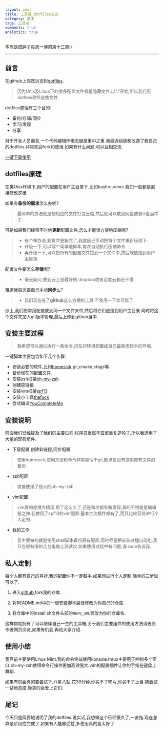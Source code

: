 ```yaml
---
layout: post
title: 工具说_dotfiles总述
category: 道术
tags: 工具说
comments: true
analytics: true
---
```


本周是成胖子每周一博的第十三周:)

---

## 前言
在github上偶然浏览到[dotfiles](https://dotfiles.github.io/).
> 因为Unix及Linux下的很多配置文件都是隐藏文件,以"."开始,所以我们用dotfiles称呼这些文件.

dotfiles整理有三个目的:
* 备份/存储/同步
* 学习/发现
* 分享

对于开发人员而言,一个代码编辑环境无疑是重中之重.我最近组装和改造了我自己的dotfiles.非常欢迎fork和使用,如果有什么问题,可以互相交流.

[一键下载使用](https://github.com/chengyi818/dotfiles)

## dotfiles原理
在类Unix环境下,用户的配置在用户主目录下.比如bashrc,vimrc.我们一般都是直接修改这里.

如果有**备份的需求**怎么办呢?
> 最简单的办法就是把相应的文件打包压缩,然后就可以放到网盘或者U盘当中了.

可是如果我们经常不时地**更新**配置文件,怎么才能很方便地压缩呢?
> * 有个笨办法,我每次更新完了,我就自己手动把每个文件重新压缩下.
> * 升级一下,可以写个简单地脚本,每次自动执行压缩命令
> * 再升级一下,可以把所有的配置文件拉到一个文件中,然后软链接到用户主目录.

配置文件要怎么**存储**呢?
> * 毫无疑问,放到云上是最好的.dropbox或者百度云都还不错.

难道我每次要自己手动**同步**么?
> * 我们现在有了**github**这么方便的工具,不使用一下太可惜了.

综上,我们把常用配置放到同一个文件夹中,然后将它们链接到用户主目录.同时将这个文件夹加入git版本管理,最后上传到github当中.

## 安装主要过程
> 我希望可以通过执行一条命令,把任何环境配置成自己最熟悉趁手的环境.

一键脚本主要包含如下几个步骤:
* 安装必要的软件,比如[homesick](https://github.com/technicalpickles/homesick),git,cmake,ctags等.
* 备份现在的配置文件.
* 安装zsh框架[oh-my-zsh](https://github.com/robbyrussell/oh-my-zsh)
* 创建软链接
* 安装vim框架[spf13](https://github.com/spf13/spf13-vim)
* 安装小工具[thefuck](https://github.com/nvbn/thefuck)
* 尝试编译[YouCompleteMe](https://github.com/Valloric/YouCompleteMe)

## 安装说明
前面我们已经提及了我们的主要过程,程序员当然不应该重复造轮子,所以我选用了大量的现有组件.

* 下载配置,创建软链接,同步配置
> 使用homesick,使用方法和命令非常类似于git,缺点是没有提供原有文件的备份.

* zsh配置
> 直接使用了很火的oh-my-zsh

* vim配置
> vim真的是博大精深,用了这么久了,还是每次都有新发现,真的不愧是是编辑器之神.我使用了spf13的vim配置.基本主流插件都有了,而且比较容易进行个人定制.

* 我的工作
> 我主要做的就是使用shell脚本备份原有配置,同时尽量把安装过程自动化.我只在很有限的几台电脑上测试过.如果使用过程中有问题,请issue告诉我.

## 私人定制
每个人都有自己的喜好,我的配置你不一定趁手.如果想进行个人定制,简单的三步就可以了.

1. 进入[github](https://github.com/chengyi818/dotfiles),fork我的仓库.

2. 将README.md中的一键安装脚本路径修改为你自己的仓库.

3. 将仓库中的install.sh文件头部的`REPO_URL`修改为你的仓库名.

这样你就拥有了可以陪伴自己一生的工具箱,关于我们主要组件的使用方法请去原作者网页浏览,如果有机会,再给大家介绍.

## 使用小结
我目前主要使用Linux Mint.我的命令终端使用konsole.tmux主要用于控制多个窗口.oh-my-zsh使得命令行操作更加高效强大.vim的配置插件让你的手指在键盘上舞蹈.

如果有机会真的要尝试下,八星八钻,花30分钟,你买不了吃亏,你买不了上当.抱着试一试地态度,你真的会爱上它们.

## 尾记
今天只是简要地说明了我的dotfiles.说实话,我想做这个已经很久了,一直拖.现在总算是阶段性完成了.如果有人能够受益,多使用真的是太好了.
